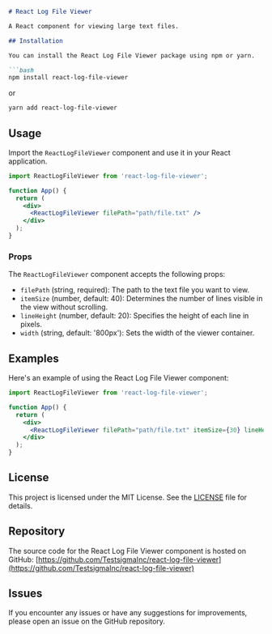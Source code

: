 ```markdown
# React Log File Viewer

A React component for viewing large text files.

## Installation

You can install the React Log File Viewer package using npm or yarn.

```bash
npm install react-log-file-viewer
```

or

```bash
yarn add react-log-file-viewer
```

## Usage

Import the `ReactLogFileViewer` component and use it in your React application.

```jsx
import ReactLogFileViewer from 'react-log-file-viewer';

function App() {
  return (
    <div>
      <ReactLogFileViewer filePath="path/file.txt" />
    </div>
  );
}
```

### Props

The `ReactLogFileViewer` component accepts the following props:

- `filePath` (string, required): The path to the text file you want to view.
- `itemSize` (number, default: 40): Determines the number of lines visible in the view without scrolling.
- `lineHeight` (number, default: 20): Specifies the height of each line in pixels.
- `width` (string, default: '800px'): Sets the width of the viewer container.

## Examples

Here's an example of using the React Log File Viewer component:

```jsx
import ReactLogFileViewer from 'react-log-file-viewer';

function App() {
  return (
    <div>
      <ReactLogFileViewer filePath="path/file.txt" itemSize={30} lineHeight={25} width="1000px" />
    </div>
  );
}
```

## License

This project is licensed under the MIT License. See the [LICENSE](LICENSE) file for details.

## Repository

The source code for the React Log File Viewer component is hosted on GitHub: [https://github.com/TestsigmaInc/react-log-file-viewer](https://github.com/TestsigmaInc/react-log-file-viewer)

## Issues

If you encounter any issues or have any suggestions for improvements, please open an issue on the GitHub repository.

```
